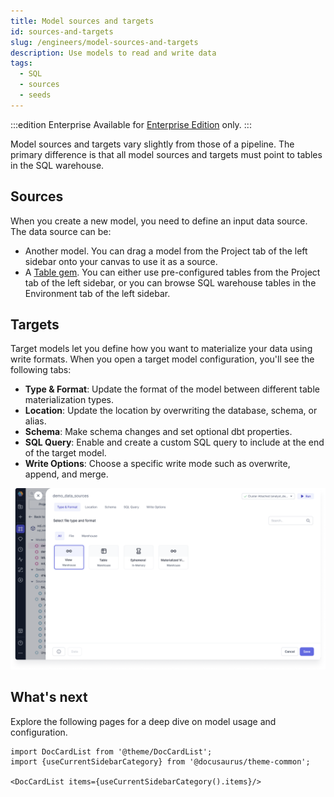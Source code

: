 ```yaml
---
title: Model sources and targets
id: sources-and-targets
slug: /engineers/model-sources-and-targets
description: Use models to read and write data
tags:
  - SQL
  - sources
  - seeds
---
```


:::edition Enterprise
Available for [Enterprise Edition](/getting-started/editions/) only.
:::

Model sources and targets vary slightly from those of a pipeline. The primary difference is that all model sources and targets must point to tables in the SQL warehouse.

## Sources

When you create a new model, you need to define an input data source. The data source can be:

- Another model. You can drag a model from the Project tab of the left sidebar onto your canvas to use it as a source.
- A [Table gem](/analysts/source-target). You can either use pre-configured tables from the Project tab of the left sidebar, or you can browse SQL warehouse tables in the Environment tab of the left sidebar.

## Targets

Target models let you define how you want to materialize your data using write formats. When you open a target model configuration, you'll see the following tabs:

- **Type & Format**: Update the format of the model between different table materialization types.
- **Location**: Update the location by overwriting the database, schema, or alias.
- **Schema**: Make schema changes and set optional dbt properties.
- **SQL Query**: Enable and create a custom SQL query to include at the end of the target model.
- **Write Options**: Choose a specific write mode such as overwrite, append, and merge.

![Target Model tabs](img/type-and-format.png)

## What's next

Explore the following pages for a deep dive on model usage and configuration.

```mdx-code-block
import DocCardList from '@theme/DocCardList';
import {useCurrentSidebarCategory} from '@docusaurus/theme-common';

<DocCardList items={useCurrentSidebarCategory().items}/>
```
